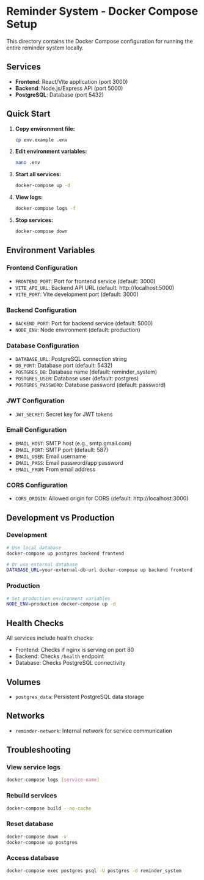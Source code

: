 # Reminder System - Docker Compose Setup

This directory contains the Docker Compose configuration for running the entire reminder system locally.

## Services

- **Frontend**: React/Vite application (port 3000)
- **Backend**: Node.js/Express API (port 5000)
- **PostgreSQL**: Database (port 5432)

## Quick Start

1. **Copy environment file:**
   ```bash
   cp env.example .env
   ```

2. **Edit environment variables:**
   ```bash
   nano .env
   ```

3. **Start all services:**
   ```bash
   docker-compose up -d
   ```

4. **View logs:**
   ```bash
   docker-compose logs -f
   ```

5. **Stop services:**
   ```bash
   docker-compose down
   ```

## Environment Variables

### Frontend Configuration
- `FRONTEND_PORT`: Port for frontend service (default: 3000)
- `VITE_API_URL`: Backend API URL (default: http://localhost:5000)
- `VITE_PORT`: Vite development port (default: 3000)

### Backend Configuration
- `BACKEND_PORT`: Port for backend service (default: 5000)
- `NODE_ENV`: Node environment (default: production)

### Database Configuration
- `DATABASE_URL`: PostgreSQL connection string
- `DB_PORT`: Database port (default: 5432)
- `POSTGRES_DB`: Database name (default: reminder_system)
- `POSTGRES_USER`: Database user (default: postgres)
- `POSTGRES_PASSWORD`: Database password (default: password)

### JWT Configuration
- `JWT_SECRET`: Secret key for JWT tokens

### Email Configuration
- `EMAIL_HOST`: SMTP host (e.g., smtp.gmail.com)
- `EMAIL_PORT`: SMTP port (default: 587)
- `EMAIL_USER`: Email username
- `EMAIL_PASS`: Email password/app password
- `EMAIL_FROM`: From email address

### CORS Configuration
- `CORS_ORIGIN`: Allowed origin for CORS (default: http://localhost:3000)

## Development vs Production

### Development
```bash
# Use local database
docker-compose up postgres backend frontend

# Or use external database
DATABASE_URL=your-external-db-url docker-compose up backend frontend
```

### Production
```bash
# Set production environment variables
NODE_ENV=production docker-compose up -d
```

## Health Checks

All services include health checks:
- Frontend: Checks if nginx is serving on port 80
- Backend: Checks `/health` endpoint
- Database: Checks PostgreSQL connectivity

## Volumes

- `postgres_data`: Persistent PostgreSQL data storage

## Networks

- `reminder-network`: Internal network for service communication

## Troubleshooting

### View service logs
```bash
docker-compose logs [service-name]
```

### Rebuild services
```bash
docker-compose build --no-cache
```

### Reset database
```bash
docker-compose down -v
docker-compose up postgres
```

### Access database
```bash
docker-compose exec postgres psql -U postgres -d reminder_system
``` 